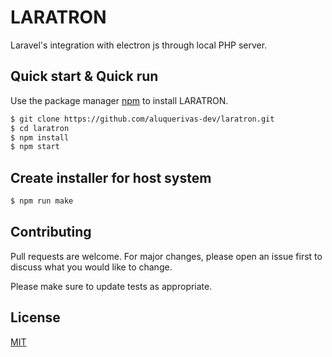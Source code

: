 # LARATRON

Laravel's integration with electron js through local PHP server.

## Quick start & Quick run

Use the package manager [npm](https://nodejs.org) to install LARATRON.

```bash
$ git clone https://github.com/aluquerivas-dev/laratron.git
$ cd laratron
$ npm install
$ npm start
```
## Create installer for host system

```bash
$ npm run make
```

## Contributing
Pull requests are welcome. For major changes, please open an issue first to discuss what you would like to change.

Please make sure to update tests as appropriate.

## License
[MIT](https://choosealicense.com/licenses/mit/)
